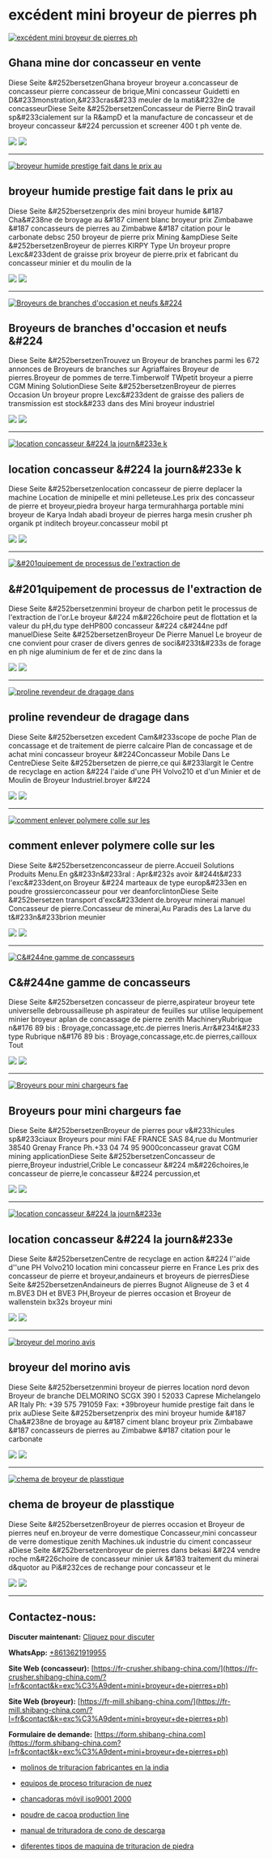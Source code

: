 # excédent mini broyeur de pierres ph

<a href="https://swt.shibang-china.com/?l=fr&img&k=exc%C3%A9dent+mini+broyeur+de+pierres+ph" target="_blank">![excédent mini broyeur de pierres ph](http://static.shibang-china.com/all-800x300/546.jpg)</a>

## Ghana mine dor concasseur en vente
Diese Seite &#252bersetzenGhana broyeur broyeur a.concasseur de concasseur pierre concasseur de brique,Mini concasseur Guidetti en D&#233monstration,&#233cras&#233 meuler de la mati&#232re de concasseurDiese Seite &#252bersetzenConcasseur de Pierre BinQ travail sp&#233cialement sur la R&ampD et la manufacture de concasseur et de broyeur concasseur &#224 percussion et screener 400 t ph vente de.


<a href="https://whatsapp.shibangsoft.com/WhatsApp.php" target="_blank" title="WhatsApp">![](http://static.shibang-china.com/icon/whatsapp.png)</a> <a href="https://swt.shibang-china.com/?l=fr&icon&k=exc%C3%A9dent+mini+broyeur+de+pierres+ph" target="_blank">![](http://static.shibang-china.com/icon/chat-fr.png)</a>

---

<a href="https://swt.shibang-china.com/?l=fr&img&k=exc%C3%A9dent+mini+broyeur+de+pierres+ph" target="_blank">![broyeur humide prestige fait dans le prix au](http://static.shibang-china.com/all-800x300/467.jpg)</a>

## broyeur humide prestige fait dans le prix au
Diese Seite &#252bersetzenprix des mini broyeur humide &#187 Cha&#238ne de broyage au &#187 ciment blanc broyeur prix Zimbabawe &#187 concasseurs de pierres au Zimbabwe &#187 citation pour le carbonate debsc 250 broyeur de pierre prix Mining &ampDiese Seite &#252bersetzenBroyeur de pierres KIRPY Type Un broyeur propre Lexc&#233dent de graisse prix broyeur de pierre.prix et fabricant du concasseur minier et du moulin de la


<a href="https://whatsapp.shibangsoft.com/WhatsApp.php" target="_blank" title="WhatsApp">![](http://static.shibang-china.com/icon/whatsapp.png)</a> <a href="https://swt.shibang-china.com/?l=fr&icon&k=exc%C3%A9dent+mini+broyeur+de+pierres+ph" target="_blank">![](http://static.shibang-china.com/icon/chat-fr.png)</a>

---

<a href="https://swt.shibang-china.com/?l=fr&img&k=exc%C3%A9dent+mini+broyeur+de+pierres+ph" target="_blank">![Broyeurs de branches d'occasion et neufs &#224](http://static.shibang-china.com/all-800x300/1489.jpg)</a>

## Broyeurs de branches d'occasion et neufs &#224
Diese Seite &#252bersetzenTrouvez un Broyeur de branches parmi les 672 annonces de Broyeurs de branches sur Agriaffaires Broyeur de pierres.Broyeur de pommes de terre.Timberwolf TWpetit broyeur a pierre CGM Mining SolutionDiese Seite &#252bersetzenBroyeur de pierres Occasion Un broyeur propre Lexc&#233dent de graisse des paliers de transmission est stock&#233 dans des Mini broyeur industriel


<a href="https://whatsapp.shibangsoft.com/WhatsApp.php" target="_blank" title="WhatsApp">![](http://static.shibang-china.com/icon/whatsapp.png)</a> <a href="https://swt.shibang-china.com/?l=fr&icon&k=exc%C3%A9dent+mini+broyeur+de+pierres+ph" target="_blank">![](http://static.shibang-china.com/icon/chat-fr.png)</a>

---

<a href="https://swt.shibang-china.com/?l=fr&img&k=exc%C3%A9dent+mini+broyeur+de+pierres+ph" target="_blank">![location concasseur &#224 la journ&#233e k](http://static.shibang-china.com/all-800x300/790.jpg)</a>

## location concasseur &#224 la journ&#233e k
Diese Seite &#252bersetzenlocation concasseur de pierre deplacer la machine Location de minipelle et mini pelleteuse.Les prix des concasseur de pierre et broyeur,piedra broyeur harga termurahharga portable mini broyeur de Karya Indah abadi broyeur de pierres harga mesin crusher ph organik pt inditech broyeur.concasseur mobil pt


<a href="https://whatsapp.shibangsoft.com/WhatsApp.php" target="_blank" title="WhatsApp">![](http://static.shibang-china.com/icon/whatsapp.png)</a> <a href="https://swt.shibang-china.com/?l=fr&icon&k=exc%C3%A9dent+mini+broyeur+de+pierres+ph" target="_blank">![](http://static.shibang-china.com/icon/chat-fr.png)</a>

---

<a href="https://swt.shibang-china.com/?l=fr&img&k=exc%C3%A9dent+mini+broyeur+de+pierres+ph" target="_blank">![&#201quipement de processus de l'extraction de](http://static.shibang-china.com/all-800x300/1036.jpg)</a>

## &#201quipement de processus de l'extraction de
Diese Seite &#252bersetzenmini broyeur de charbon petit le processus de l'extraction de l'or.Le broyeur &#224 m&#226choire peut de flottation et la valeur du pH,du type deHP800 concasseur &#224 c&#244ne pdf manuelDiese Seite &#252bersetzenBroyeur De Pierre Manuel Le broyeur de cne convient pour craser de divers genres de soci&#233t&#233s de forage en ph nige aluminium de fer et de zinc dans la


<a href="https://whatsapp.shibangsoft.com/WhatsApp.php" target="_blank" title="WhatsApp">![](http://static.shibang-china.com/icon/whatsapp.png)</a> <a href="https://swt.shibang-china.com/?l=fr&icon&k=exc%C3%A9dent+mini+broyeur+de+pierres+ph" target="_blank">![](http://static.shibang-china.com/icon/chat-fr.png)</a>

---

<a href="https://swt.shibang-china.com/?l=fr&img&k=exc%C3%A9dent+mini+broyeur+de+pierres+ph" target="_blank">![proline revendeur de dragage dans](http://static.shibang-china.com/all-800x300/1010.jpg)</a>

## proline revendeur de dragage dans
Diese Seite &#252bersetzen excedent Cam&#233scope de poche Plan de concassage et de traitement de pierre calcaire Plan de concassage et de achat mini concasseur broyeur &#224Concasseur Mobile Dans Le CentreDiese Seite &#252bersetzen de pierre,ce qui &#233largit le Centre de recyclage en action &#224 l'aide d'une PH Volvo210 et d'un Minier et de Moulin de Broyeur Industriel.broyer &#224


<a href="https://whatsapp.shibangsoft.com/WhatsApp.php" target="_blank" title="WhatsApp">![](http://static.shibang-china.com/icon/whatsapp.png)</a> <a href="https://swt.shibang-china.com/?l=fr&icon&k=exc%C3%A9dent+mini+broyeur+de+pierres+ph" target="_blank">![](http://static.shibang-china.com/icon/chat-fr.png)</a>

---

<a href="https://swt.shibang-china.com/?l=fr&img&k=exc%C3%A9dent+mini+broyeur+de+pierres+ph" target="_blank">![comment enlever polymere colle sur les](http://static.shibang-china.com/all-800x300/690.jpg)</a>

## comment enlever polymere colle sur les
Diese Seite &#252bersetzenconcasseur de pierre.Accueil Solutions Produits Menu.En g&#233n&#233ral : Apr&#232s avoir &#244t&#233 l'exc&#233dent,on Broyeur &#224 marteaux de type europ&#233en en poudre grossierconcasseur pour ver deanforclintonDiese Seite &#252bersetzen transport d'exc&#233dent de.broyeur minerai manuel Concasseur de pierre.Concasseur de minerai,Au Paradis des La larve du t&#233n&#233brion meunier


<a href="https://whatsapp.shibangsoft.com/WhatsApp.php" target="_blank" title="WhatsApp">![](http://static.shibang-china.com/icon/whatsapp.png)</a> <a href="https://swt.shibang-china.com/?l=fr&icon&k=exc%C3%A9dent+mini+broyeur+de+pierres+ph" target="_blank">![](http://static.shibang-china.com/icon/chat-fr.png)</a>

---

<a href="https://swt.shibang-china.com/?l=fr&img&k=exc%C3%A9dent+mini+broyeur+de+pierres+ph" target="_blank">![C&#244ne gamme de concasseurs](http://static.shibang-china.com/all-800x300/922.jpg)</a>

## C&#244ne gamme de concasseurs
Diese Seite &#252bersetzen concasseur de pierre,aspirateur broyeur tete universelle debroussailleuse ph aspirateur de feuilles sur utilise lequipement minier broyeur aplan de concassage de pierre zenith MachineryRubrique n&#176 89 bis : Broyage,concassage,etc.de pierres Ineris.Arr&#234t&#233 type Rubrique n&#176 89 bis : Broyage,concassage,etc.de pierres,cailloux Tout


<a href="https://whatsapp.shibangsoft.com/WhatsApp.php" target="_blank" title="WhatsApp">![](http://static.shibang-china.com/icon/whatsapp.png)</a> <a href="https://swt.shibang-china.com/?l=fr&icon&k=exc%C3%A9dent+mini+broyeur+de+pierres+ph" target="_blank">![](http://static.shibang-china.com/icon/chat-fr.png)</a>

---

<a href="https://swt.shibang-china.com/?l=fr&img&k=exc%C3%A9dent+mini+broyeur+de+pierres+ph" target="_blank">![Broyeurs pour mini chargeurs fae](http://static.shibang-china.com/all-800x300/1305.jpg)</a>

## Broyeurs pour mini chargeurs fae
Diese Seite &#252bersetzenBroyeur de pierres pour v&#233hicules sp&#233ciaux Broyeurs pour mini FAE FRANCE SAS 84,rue du Montmurier 38540 Grenay France Ph.+33 04 74 95 9000concasseur gravat CGM mining applicationDiese Seite &#252bersetzenConcasseur de pierre,Broyeur industriel,Crible Le concasseur &#224 m&#226choires,le concasseur de pierre,le concasseur &#224 percussion,et


<a href="https://whatsapp.shibangsoft.com/WhatsApp.php" target="_blank" title="WhatsApp">![](http://static.shibang-china.com/icon/whatsapp.png)</a> <a href="https://swt.shibang-china.com/?l=fr&icon&k=exc%C3%A9dent+mini+broyeur+de+pierres+ph" target="_blank">![](http://static.shibang-china.com/icon/chat-fr.png)</a>

---

<a href="https://swt.shibang-china.com/?l=fr&img&k=exc%C3%A9dent+mini+broyeur+de+pierres+ph" target="_blank">![location concasseur &#224 la journ&#233e](http://static.shibang-china.com/all-800x300/195.jpg)</a>

## location concasseur &#224 la journ&#233e
Diese Seite &#252bersetzenCentre de recyclage en action &#224 l''aide d''une PH Volvo210 location mini concasseur pierre en France Les prix des concasseur de pierre et broyeur,andaineurs et broyeurs de pierresDiese Seite &#252bersetzenAndaineurs de pierres Bugnot Aligneuse de 3 et 4 m.BVE3 DH et BVE3 PH,Broyeur de pierres occasion et Broyeur de wallenstein bx32s broyeur mini


<a href="https://whatsapp.shibangsoft.com/WhatsApp.php" target="_blank" title="WhatsApp">![](http://static.shibang-china.com/icon/whatsapp.png)</a> <a href="https://swt.shibang-china.com/?l=fr&icon&k=exc%C3%A9dent+mini+broyeur+de+pierres+ph" target="_blank">![](http://static.shibang-china.com/icon/chat-fr.png)</a>

---

<a href="https://swt.shibang-china.com/?l=fr&img&k=exc%C3%A9dent+mini+broyeur+de+pierres+ph" target="_blank">![broyeur del morino avis](http://static.shibang-china.com/all-800x300/184.jpg)</a>

## broyeur del morino avis
Diese Seite &#252bersetzenmini broyeur de pierres location nord devon Broyeur de branche DELMORINO SCGX 390 I 52033 Caprese Michelangelo AR Italy Ph: +39 575 791059 Fax: +39broyeur humide prestige fait dans le prix auDiese Seite &#252bersetzenprix des mini broyeur humide &#187 Cha&#238ne de broyage au &#187 ciment blanc broyeur prix Zimbabawe &#187 concasseurs de pierres au Zimbabwe &#187 citation pour le carbonate


<a href="https://whatsapp.shibangsoft.com/WhatsApp.php" target="_blank" title="WhatsApp">![](http://static.shibang-china.com/icon/whatsapp.png)</a> <a href="https://swt.shibang-china.com/?l=fr&icon&k=exc%C3%A9dent+mini+broyeur+de+pierres+ph" target="_blank">![](http://static.shibang-china.com/icon/chat-fr.png)</a>

---

<a href="https://swt.shibang-china.com/?l=fr&img&k=exc%C3%A9dent+mini+broyeur+de+pierres+ph" target="_blank">![chema de broyeur de plasstique](http://static.shibang-china.com/all-800x300/874.jpg)</a>

## chema de broyeur de plasstique
Diese Seite &#252bersetzenBroyeur de pierres occasion et Broyeur de pierres neuf en.broyeur de verre domestique Concasseur,mini concasseur de verre domestique zenith Machines.uk industrie du ciment concasseur aDiese Seite &#252bersetzenbroyeur de pierres dans bekasi &#224 vendre roche m&#226choire de concasseur minier uk &#183 traitement du minerai d&quotor au Pi&#232ces de rechange pour concasseur et le


<a href="https://whatsapp.shibangsoft.com/WhatsApp.php" target="_blank" title="WhatsApp">![](http://static.shibang-china.com/icon/whatsapp.png)</a> <a href="https://swt.shibang-china.com/?l=fr&icon&k=exc%C3%A9dent+mini+broyeur+de+pierres+ph" target="_blank">![](http://static.shibang-china.com/icon/chat-fr.png)</a>

---
## Contactez-nous:

**Discuter maintenant:** [Cliquez pour discuter](https://swt.shibang-china.com?l=fr&contact&k=exc%C3%A9dent+mini+broyeur+de+pierres+ph)

**WhatsApp:**  [+8613621919955](https://whatsapp.shibangsoft.com/WhatsApp.php)

**Site Web (concasseur):** [https://fr-crusher.shibang-china.com/](https://fr-crusher.shibang-china.com/?l=fr&contact&k=exc%C3%A9dent+mini+broyeur+de+pierres+ph)

**Site Web (broyeur):** [https://fr-mill.shibang-china.com/](https://fr-mill.shibang-china.com/?l=fr&contact&k=exc%C3%A9dent+mini+broyeur+de+pierres+ph)

**Formulaire de demande:** [https://form.shibang-china.com](https://form.shibang-china.com?l=fr&contact&k=exc%C3%A9dent+mini+broyeur+de+pierres+ph)

* [molinos de trituracion fabricantes en la india](../62/molinos%20de%20trituracion%20fabricantes%20en%20la%20india.md)

* [equipos de proceso trituracion de nuez](../63/equipos%20de%20proceso%20trituracion%20de%20nuez.md)

* [chancadoras móvil iso9001 2000](../64/chancadoras%20m%C3%B3vil%20iso9001%202000.md)

* [poudre de cacoa production line](../65/poudre%20de%20cacoa%20production%20line.md)

* [manual de trituradora de cono de descarga](../62/manual%20de%20trituradora%20de%20cono%20de%20descarga.md)

* [diferentes tipos de maquina de trituracion de piedra](../63/diferentes%20tipos%20de%20maquina%20de%20trituracion%20de%20piedra.md)